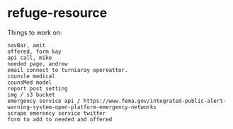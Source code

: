 # refuge-resource


Things to work on:

    navBar, amit
    offered, form kay
    api call, mike
    needed page, andrew
    email connect to turniaray opereattor. 
    counsle medical
    counsMed model
    report post setting
    img / s3 bucket
    emergency service api / https://www.fema.gov/integrated-public-alert-warning-system-open-platform-emergency-networks
    scrape emerency service twitter
    form to add to needed and offered
    